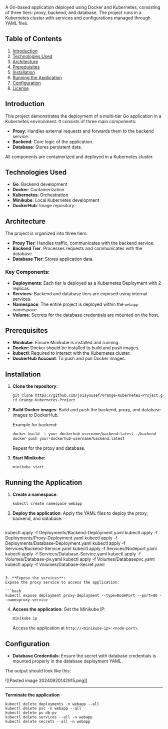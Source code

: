 
A Go-based application deployed using Docker and Kubernetes, consisting of three tiers: proxy, backend, and database. The project runs in a Kubernetes cluster with services and configurations managed through YAML files.

## Table of Contents
1. [Introduction](#introduction)
2. [Technologies Used](#technologies-used)
3. [Architecture](#architecture)
4. [Prerequisites](#prerequisites)
5. [Installation](#installation)
6. [Running the Application](#running-the-application)
7. [Configuration](#configuration)
8. [License](#license)

## Introduction

This project demonstrates the deployment of a multi-tier Go application in a Kubernetes environment. It consists of three main components:

- **Proxy**: Handles external requests and forwards them to the backend service.
- **Backend**: Core logic of the application.
- **Database**: Stores persistent data.

All components are containerized and deployed in a Kubernetes cluster.

## Technologies Used

- **Go**: Backend development
- **Docker**: Containerization
- **Kubernetes**: Orchestration
- **Minikube**: Local Kubernetes development
- **DockerHub**: Image repository

## Architecture

The project is organized into three tiers:

- **Proxy Tier**: Handles traffic, communicates with the backend service.
- **Backend Tier**: Processes requests and communicates with the database.
- **Database Tier**: Stores application data.

### Key Components:

- **Deployments**: Each tier is deployed as a Kubernetes Deployment with 2 replicas.
- **Services**: Backend and database tiers are exposed using internal services.
- **Namespace**: The entire project is deployed within the `webapp` namespace.
- **Volume**: Secrets for the database credentials are mounted on the host.

## Prerequisites

- **Minikube**: Ensure Minikube is installed and running.
- **Docker**: Docker should be installed to build and push images.
- **kubectl**: Required to interact with the Kubernetes cluster.
- **DockerHub Account**: To push and pull Docker images.

## Installation

1. **Clone the repository**:
		
   ```bash
   git clone https://github.com/joisyousef/Orange-Kubernetes-Project.git
   cd Orange-Kubernetes-Project
   ```

2. **Build Docker images**:
   Build and push the backend, proxy, and database images to DockerHub.

   Example for backend:
   
   ```bash
   docker build -t your-dockerhub-username/backend:latest ./backend
   docker push your-dockerhub-username/backend:latest
   ```

   Repeat for the proxy and database.

3. **Start Minikube**:

   ```bash
   minikube start
   ```

## Running the Application

1. **Create a namespace**:

   ```bash
   kubectl create namespace webapp
   ```

2. **Deploy the application**:
   Apply the YAML files to deploy the proxy, backend, and database:

   ```bash
kubectl apply -f Deployments/Backend-Deployment.yaml
kubectl apply -f Deployments/Proxy-Deployment.yaml
kubectl apply -f Deployments/Database-Deployment.yaml
kubectl apply -f Services/Backend-Service.yaml
kubectl apply -f Services/Nodeport.yaml
kubectl apply -f Services/Database-Service.yaml
kubectl apply -f Volumes/Database-pv.yaml
kubectl apply -f Volumes/Databasepvc.yaml
kubectl apply -f Volumes/Database-Secret.yaml
   ```

3. **Expose the services**:
   Expose the proxy service to access the application:
   
   ```bash
   kubectl expose deployment proxy-deployment --type=NodePort --port=80 --name=proxy-service
   ```

4. **Access the application**:
   Get the Minikube IP:
   
   ```bash
   minikube ip
   ```
   
   Access the application at `http://<minikube-ip>:<node-port>`.

## Configuration

- **Database Credentials**: Ensure the secret with database credentials is mounted properly in the database deployment YAML.

The output should look like this:

![[Pasted image 20240920142915.png]]

---

**Terminate the application**

```
kubectl delete deployments -n webapp --all
kubectl delete pvc -n webapp --all
kubectl delete pv db-pv
kubectl delete services --all -n webapp
kubectl delete secrets --all -n webapp
```

